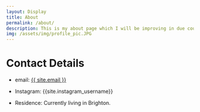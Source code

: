 ```yaml
---
layout: Display
title: About
permalink: /about/
description: This is my about page which I will be improving in due course.
img: /assets/img/profile_pic.JPG
---
```


# Contact Details

- email: <a href="mailto:{{ site.email }}">{{ site.email }}</a>

- Instagram: {{site.instagram_username}}

- Residence: Currently living in Brighton.
